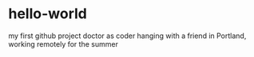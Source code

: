 # hello-world
my first github project
doctor as coder
hanging with a friend in Portland, working remotely for the summer
